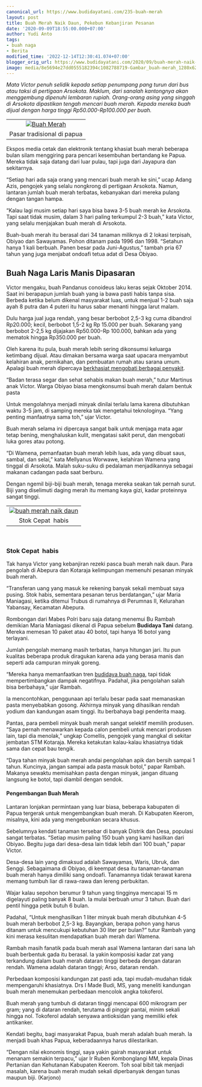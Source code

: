 ```yaml
---
canonical_url: https://www.budidayatani.com/235-buah-merah
layout: post
title: Buah Merah Naik Daun, Pekebun Kebanjiran Pesanan
date: '2020-09-09T18:55:00.000+07:00'
author: Yudi Anto
tags:
- buah naga
- Berita
modified_time: '2022-12-14T12:30:41.074+07:00'
blogger_orig_url: https://www.budidayatani.com/2020/09/buah-merah-naik-daun-pekebun-kebanjiran.html
image: media/8e5694e27dd0555182394c1082788719-Gambar_buah-merah_1280x627.jpg
---
```

<p><i>Mata Victor penuh selidik kepada setiap penumpang pang turun dari bus atau taksi di pertigaan Arsokota. Maklum, dari sanalah kantongnya akan menggembung dipenuhi lembaran rupiah. Orang-orang asing yang singgah di Arsokota dipastikan tengah mencari buah merah. Kepada mereka buah dijual dengan harga tinggi Rp50.000-Rp100.000 per buah.</i></p><table align="center" cellpadding="0" cellspacing="0" style="margin-left: auto; margin-right: auto;"><tbody><tr><td style="text-align: center;"><a href="https://blogger.googleusercontent.com/img/b/R29vZ2xl/AVvXsEjLikxkCfW2DsvsTfu94THnRX0fUKuUcpFUhyphenhyphenVSxM0A3r87S0EzU-9JOZ75TbJwf0PzAVBJLbaoIytB8-Hv1PtJsbpbTgBD7RiO7CyhiLQLOonPSzzAXnsFaJGWK88i-N1De3gUqOWth94d/s474/Gambar_buah-merah_1280x627.jpg" style="margin-left: auto; margin-right: auto;"><img alt="Buah Merah" border="0" data-original-height="232" data-original-width="474" src="https://blogger.googleusercontent.com/img/b/R29vZ2xl/AVvXsEjLikxkCfW2DsvsTfu94THnRX0fUKuUcpFUhyphenhyphenVSxM0A3r87S0EzU-9JOZ75TbJwf0PzAVBJLbaoIytB8-Hv1PtJsbpbTgBD7RiO7CyhiLQLOonPSzzAXnsFaJGWK88i-N1De3gUqOWth94d/s16000/Gambar_buah-merah_1280x627.jpg" title="Buah Merah" /></a></td></tr><tr><td style="text-align: center;">Pasar tradisional di papua<br /></td></tr></tbody></table><div style="clear: both; text-align: center;"><i></i></div><i></i><p></p><p></p><p>Ekspos media cetak dan elektronik tentang khasiat buah merah beberapa bulan silam menggiring para pencari kesembuhan bertandang ke Papua. Mereka tidak saja datang dari luar pulau, tapi juga dari Jayapura dan sekitarnya.&nbsp;</p><p>“Setiap hari ada saja orang yang mencari buah merah ke sini,” ucap Adang Azis, pengojek yang selalu nongkrong di pertigaan Arsokota. Namun, lantaran jumlah buah merah terbatas, kebanyakan dari mereka pulang dengan tangan hampa.</p><p>“Kalau lagi musim setiap hari saya bisa bawa 3-5 buah merah ke Arsokota. Tapi saat tidak musim, dalam 3 hari paling terkumpul 2-3 buah,” kata Victor, yang selalu menjajakan buah merah di Arsokota.&nbsp;</p><p>Buah-buah merah itu berasal dari 34 tanaman miliknya di 2 lokasi terpisah, Obiyao dan Sawayamas. Pohon ditanam pada 1996 dan 1998. “Setahun hanya 1 kali berbuah. Panen besar pada Juni-Agustus,” tambah pria 67 tahun yang juga menjabat ondoafi tetua adat di Desa Obiyao.</p><h2>Buah Naga Laris Manis Dipasaran<br /></h2><p>Victor mengaku, buah Pandanus conoideus laku keras sejak Oktober 2014. Saat ini berapapun jumlah buah yang ia bawa pasti habis tanpa sisa. Berbeda ketika belum dikenal masyarakat luas, untuk menjual 1-2 buah saja ayah 8 putra dan 4 puteri itu harus sabar menanti hingga larut malam.&nbsp;</p><p>Dulu harga jual juga rendah, yang besar berbobot 2,5-3 kg cuma dibandrol Rp20.000; kecil, berbobot 1,5-2 kg Rp 15.000 per buah. Sekarang yang berbobot 2-2,5 kg dijajakan Rp50.000-Rp 100.000, bahkan ada yang mematok hingga Rp350.000 per buah.</p><p>Oleh karena itu pula, buah merah lebih sering dikonsumsi keluarga ketimbang dijual. Atau dimakan bersama warga saat upacara menyambut kelahiran anak, pernikahan, dan pembuatan rumah atau sarana umum. Apalagi buah merah dipercaya <a href="https://www.budidayatani.com/2020/09/khasiat-buah-merah-sebagai-penekan.html">berkhasiat mengobati berbagai penyakit</a>.&nbsp;</p><p>“Badan terasa segar dan sehat sehabis makan buah merah,” tutur Martinus anak Victor. Warga Obiyao biasa mengkonsumsi buah merah dalam bentuk pasta&nbsp;</p><p>Untuk mengolahnya menjadi minyak dinilai terlalu lama karena dibutuhkan waktu 3-5 jam, di samping mereka tak mengetahui teknologinya. “Yang penting manfaatnya sama toh,” ujar Victor.&nbsp;</p><p>Buah merah selama ini dipercaya sangat baik untuk menjaga mata agar tetap bening, menghaluskan kulit, mengatasi sakit perut, dan mengobati luka gores atau potong.</p><p>“Di Wamena, pemanfaatan buah merah lebih luas, ada yang dibuat saus, sambal, dan selai,” kata Mellyanus Worwawe, kelahiran Wamena yang tinggal di Arsokota. Malah suku-suku di pedalaman menjadikannya sebagai makanan cadangan pada saat berburu.&nbsp;</p><p>Dengan ngemil biji-biji buah merah, tenaga mereka seakan tak pernah surut. Biji yang diselimuti daging merah itu memang kaya gizi, kadar proteinnya sangat tinggi.</p><p></p><table align="center" cellpadding="0" cellspacing="0" style="margin-left: auto; margin-right: auto;"><tbody><tr><td style="text-align: center;"><a href="https://blogger.googleusercontent.com/img/b/R29vZ2xl/AVvXsEiJKx-0X7LC2o_WSQeLaCkFm6FDIAe-6yORZYpD7Nm7FwojuaE4p2kV9mbPg4o3C4aJFuhATVVgWyA7affo_ajcNpX5K2-Zr2SS3M2QJi3dp5IANWVPLHhQoqovd-cyH5XqYpwwbg0zfluA/s400/buah+naga.jpg" style="margin-left: auto; margin-right: auto;"><img alt="buah merah naik daun" border="0" data-original-height="300" data-original-width="400" src="https://blogger.googleusercontent.com/img/b/R29vZ2xl/AVvXsEiJKx-0X7LC2o_WSQeLaCkFm6FDIAe-6yORZYpD7Nm7FwojuaE4p2kV9mbPg4o3C4aJFuhATVVgWyA7affo_ajcNpX5K2-Zr2SS3M2QJi3dp5IANWVPLHhQoqovd-cyH5XqYpwwbg0zfluA/s16000/buah+naga.jpg" title="buah merah naik daun" /></a></td></tr><tr><td style="text-align: center;">Stok Cepat&nbsp; habis<br /></td></tr></tbody></table>&nbsp;<h3>Stok Cepat&nbsp; habis</h3><p>Tak hanya Victor yang kebanjiran rezeki pasca buah merah naik daun. Para pengolah di Abepura dan Kotaraja kelimpungan memenuhi pesanan minyak buah merah.&nbsp;</p><p>“Transferan uang yang masuk ke rekening banyak sekali membuat saya pusing. Stok habis, sementara pesanan terus berdatangan,” ujar Maria Maniagasi, ketika ditemui Trubus di rumahnya di Perumnas II, Kelurahan Yabansay, Kecamatan Abepura.</p><p>Rombongan dari Mabes Polri baru saja datang menemui Bu Rambah demikian Maria Maniagasi dikenal di Papua sebelum <b>Budidaya Tani</b> datang. Mereka memesan 10 paket atau 40 botol, tapi hanya 16 botol yang terlayani.&nbsp;</p><p>Jumlah pengolah memang masih terbatas, hanya hitungan jari. Itu pun kualitas beberapa produk diragukan karena ada yang berasa manis dan seperti ada campuran minyak goreng.</p><p>“Mereka hanya memanfaatkan tren <a href="https://www.budidayatani.com/2020/09/kala-sang-jenderal-terpikat-budidaya.html">budidaya buah naga</a>, tapi tidak mempertimbangkan dampak negatifnya. Padahal, jika pengolahan salah bisa berbahaya,” ujar Rambah.&nbsp;</p><p>Ia mencontohkan, penggunaan api terlalu besar pada saat memanaskan pasta menyebabkan gosong. Akhirnya minyak yang dihasilkan rendah yodium dan kandungan asam tinggi. Itu berbahaya bagi penderita maag.</p><p>Pantas, para pembeli minyak buah merah sangat selektif memilih produsen. “Saya pernah menawarkan kepada calon pembeli untuk mencari produsen lain, tapi dia menolak,” ungkap Comellis, pengojek yang mangkal di sekitar jembatan STM Kotaraja. Mereka ketakutan kalau-kalau khasiatnya tidak sama dan cepat bau tengik.&nbsp;</p><p>“Daya tahan minyak buah merah andai pengolahan apik dan bersih sampai 1 tahun. Kuncinya, jangan sampai ada pasta masuk botol,” papar Rambah. Makanya sewaktu memisahkan pasta dengan minyak, jangan dituang langsung ke botol, tapi diambil dengan sendok.</p><h4>Pengembangan Buah Merah</h4><p>Lantaran lonjakan permintaan yang luar biasa, beberapa kabupaten di Papua tergerak untuk mengembangkan buah merah. Di Kabupaten Keerom, misalnya, kini ada yang mengebunkan secara khusus.&nbsp;</p><p>Sebelumnya kendati tanaman tersebar di banyak Distrik dan Desa, populasi sangat terbatas. “Setiap musim paling 150 buah yang kami hasilkan dari Obiyao. Begitu juga dari desa-desa lain tidak lebih dari 100 buah,” papar Victor.</p><p>Desa-desa lain yang dimaksud adalah Sawayamas, Waris, Ubruk, dan Senggi. Sebagaimana di Obiyao, di keempat desa itu tanaman-tanaman buah merah hanya dimiliki sang ondoafi. Tanamannya tidak terawat karena memang tumbuh liar di rawa-rawa dan lereng perbukitan.&nbsp;</p><p>Wajar kalau sepohon berumur 9 tahun yang tingginya mencapai 15 m digelayuti paling banyak 8 buah. Ia mulai berbuah umur 3 tahun. Buah dari pentil hingga petik butuh 6 bulan.</p><p>Padahal, “Untuk menghasilkan 1 liter minyak buah merah dibutuhkan 4-5 buah merah berbobot 2,5-3 kg. Bayangkan, berapa pohon yang harus ditanam untuk mencukupi kebutuhan 30 liter per bulan?” tutur Rambah yang kini merasa kesulitan mendapatkan buah merah dari Wamena.&nbsp;</p><p>Rambah masih fanatik pada buah merah asal Wamena lantaran dari sana lah buah berbentuk gada itu berasal. Ia yakin komposisi kadar zat yang terkandung dalam buah merah dataran tinggi berbeda dengan dataran rendah. Wamena adalah dataran tinggi; Arso, dataran rendah.</p><p>Perbedaan komposisi kandungan zat pasti ada, tapi mudah-mudahan tidak mempengaruhi khasiatnya. Drs I Made Budi, MS, yang meneliti kandungan buah merah menemukan perbedaan mencolok angka tokoferol.&nbsp;</p><p>Buah merah yang tumbuh di dataran tinggi mencapai 600 mikrogram per gram; yang di dataran rendah, terutama di pinggir pantai, minim sekali hingga nol. Tokoferol adalah senyawa antioksidan yang memiliki efek antikanker.</p><p>Kendati begitu, bagi masyarakat Papua, buah merah adalah buah merah. Ia menjadi buah khas Papua, keberadaannya harus dilestarikan.&nbsp;</p><p>“Dengan nilai ekonomis tinggi, saya yakin gairah masyarakat untuk menanam semakin terpacu,” ujar Ir Ruben Kombonglangi MM, kepala Dinas Pertanian dan Kehutanan Kabupaten Keerom. Toh soal bibit tak menjadi masalah, karena buah merah mudah sekali diperbanyak dengan tunas maupun biji. (Karjono)</p>